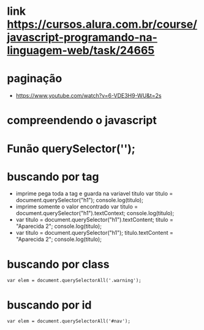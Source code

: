 # link https://cursos.alura.com.br/course/javascript-programando-na-linguagem-web/task/24665

# paginação
* https://www.youtube.com/watch?v=6-VDE3H9-WU&t=2s

# compreendendo o javascript

# Funão querySelector('');

# buscando por tag
* imprime pega toda a tag e guarda na variavel titulo
    var titulo = document.querySelector("h1");
    console.log(titulo);
* imprime somente o valor encontrado
    var titulo = document.querySelector("h1").textContext;
    console.log(titulo);
* var titulo = document.querySelector("h1").textContent;
    titulo = "Aparecida 2";
    console.log(titulo);
* var titulo = document.querySelector("h1");
    titulo.textContent = "Aparecida 2";
    console.log(titulo);
# buscando por class
    var elem = document.querySelectorAll('.warning');
# buscando por id
    var elem = document.querySelectorAll('#nav');